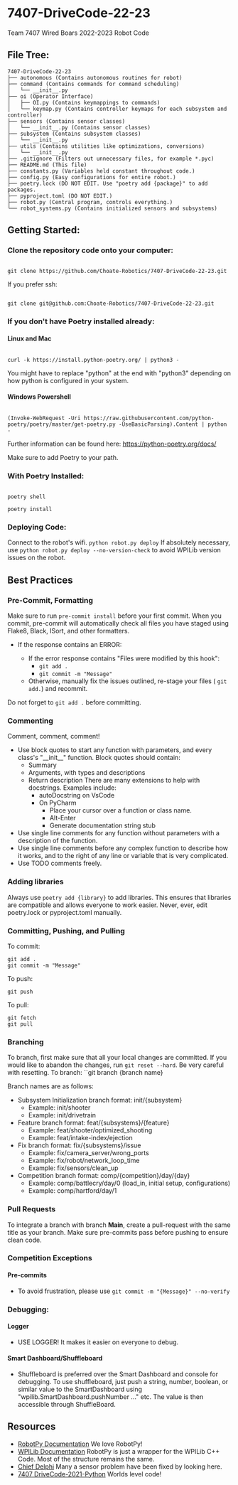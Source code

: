 
# 7407-DriveCode-22-23

Team 7407 Wired Boars 2022-2023 Robot Code

## File Tree:
```
7407-DriveCode-22-23
├── autonomous (Contains autonomous routines for robot)
├── command (Contains commands for command scheduling)
│   └── __init__.py
├── oi (Operator Interface)
│   ├── OI.py (Contains keymappings to commands)
│   └── keymap.py (Contains controller keymaps for each subsystem and controller)
├── sensors (Contains sensor classes)
│   └── __init__.py (Contains sensor classes)
├── subsystem (Contains subsystem classes)
│   └── __init__.py
├── utils (Contains utilities like optimizations, conversions)
│   └── __init__.py
├── .gitignore (Filters out unnecessary files, for example *.pyc)
├── README.md (This file)
├── constants.py (Variables held constant throughout code.)
├── config.py (Easy configurations for entire robot.)
├── poetry.lock (DO NOT EDIT. Use "poetry add {package}" to add packages.
├── pyproject.toml (DO NOT EDIT.)
├── robot.py (Central program, controls everything.)
└── robot_systems.py (Contains initialized sensors and subsystems)
```


## Getting Started:

### Clone the repository code onto your computer:

```

git clone https://github.com/Choate-Robotics/7407-DriveCode-22-23.git

```
If you prefer ssh:

```

git clone git@github.com:Choate-Robotics/7407-DriveCode-22-23.git

```

### If you don't have Poetry installed already:

#### Linux and Mac

```

curl -k https://install.python-poetry.org/ | python3 - 

```
You might have to replace "python" at the end with "python3" depending on how python is configured in your system.

#### Windows Powershell

```

(Invoke-WebRequest -Uri https://raw.githubusercontent.com/python-poetry/poetry/master/get-poetry.py -UseBasicParsing).Content | python -

```

Further information can be found here: https://python-poetry.org/docs/



Make sure to add Poetry to your path.



### With Poetry Installed:

```

poetry shell

poetry install

```

### Deploying Code:
Connect to the robot's wifi.
``python robot.py deploy``
If absolutely necessary, use ``python robot.py deploy --no-version-check`` to avoid WPILib version issues on the robot.


## Best Practices

### Pre-Commit, Formatting

Make sure to run ```pre-commit install``` before your first commit. When you commit, pre-commit will automatically check all files you have staged using Flake8, Black, ISort, and other formatters.

- If the response contains an ERROR:

	- If the error response contains "Files were modified by this hook":
		- ``git add .``
		- ``git commit -m "Message"``
	- Otherwise, manually fix the issues outlined, re-stage your files ( ``git add.``) and recommit.

Do not forget to ``git add .`` before committing.

### Commenting
Comment, comment, comment!
 - Use block quotes to start any function with parameters, and every class's "\_\_init\_\_" function. Block quotes should contain:
	 - Summary
	 - Arguments, with types and descriptions
	 - Return description
	 There are many extensions to help with docstrings. Examples include:
		 - autoDocstring on VsCode
		 - On PyCharm
			 - Place your cursor over a function or class name.
			 - Alt-Enter
			 - Generate documentation string stub
 - Use single line comments for any function without parameters with a description of the function.
 - Use single line comments before any complex function to describe how it works, and to the right of any line or variable that is very complicated.
 - Use TODO comments freely.

### Adding libraries
Always use ``poetry add {library}`` to add libraries. This ensures that libraries are compatible and allows everyone to work easier.
Never, ever, edit poetry.lock or pyproject.toml manually.

### Committing, Pushing, and Pulling
To commit:
```
git add .
git commit -m "Message"
```
To push:
```
git push
```
To pull:
```
git fetch
git pull
```

### Branching
To branch, first make sure that all your local changes are committed. If you would like to abandon the changes, run ``git reset --hard``. Be very careful with resetting.
To branch: ``git branch {branch name}

Branch names are as follows:
 - Subsystem Initialization branch format: init/{subsystem}
	 - Example: init/shooter
	 - Example: init/drivetrain
 - Feature branch format: feat/{subsystems}/{feature}
	 - Example: feat/shooter/optimized_shooting
	 - Example: feat/intake-index/ejection
 - Fix branch format: fix/{subsystems}/issue
	 - Example: fix/camera_server/wrong_ports
	 - Example: fix/robot/network_loop_time
	 - Example: fix/sensors/clean_up
 - Competition branch format: comp/{competition}/day/{day}
	 - Example: comp/battlecry/day/0 (load_in, initial setup, configurations)
	 - Example: comp/hartford/day/1

### Pull Requests
To integrate a branch with branch **Main**,  create a pull-request with the same title as your branch. Make sure pre-commits pass before pushing to ensure clean code.

### Competition Exceptions
#### Pre-commits
 - To avoid frustration, please use ``git commit -m "{Message}" --no-verify``
### Debugging:
#### Logger
 - USE LOGGER! It makes it easier on everyone to debug.
#### Smart Dashboard/Shuffleboard
 - Shuffleboard is preferred over the Smart Dashboard and console for debugging. To use shuffleboard, just push a string, number, boolean, or similar value to the SmartDashboard using "wpilib.SmartDashboard.pushNumber ..." etc. The value is then accessible through ShuffleBoard.

## Resources
 - [RobotPy Documentation](https://robotpy.readthedocs.io/en/stable/) We love RobotPy!
 - [WPILib Documentation](https://docs.wpilib.org/en/stable/index.html) RobotPy is just a wrapper for the WPILib C++ Code. Most of the structure remains the same.
 - [Chief Delphi](https://www.chiefdelphi.com/) Many a sensor problem have been fixed by looking here.
 - [7407 DriveCode-2021-Python](https://github.com/Choate-Robotics/7407-DriveCode-2021-Python) Worlds level code!
